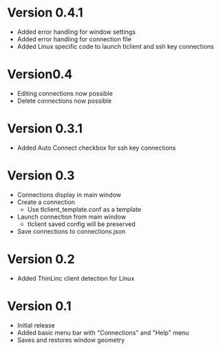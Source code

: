 # Version 0.4.1
- Added error handling for window settings
- Added error handling for connection file
- Added Linux specific code to launch tlclient and ssh key connections

# Version0.4
- Editing connections now possible
- Delete connections now possible

# Version 0.3.1
- Added Auto Connect checkbox for ssh key connections

# Version 0.3
- Connections display in main window
- Create a connection
  - Use tlclient_template.conf as a template
- Launch connection from main window
  - tlclient saved config will be preserved
- Save connections to connections.json

# Version 0.2
- Added ThinLinc client detection for Linux

# Version 0.1
- Initial release
- Added basic menu bar with "Connections" and "Help" menu
- Saves and restores window geometry 